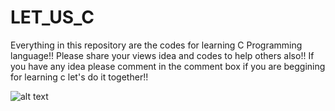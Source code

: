 # LET_US_C
Everything in this repository are the codes for learning C Programming language!!
Please share your views idea and codes to help others also!!
If you have any idea
please comment in the comment box
if you are beggining for learning c let's do it together!!


![alt text](https://github.com/Nikesh-Bedari/LET_US_C/blob/main/image.jpg?raw=true)
